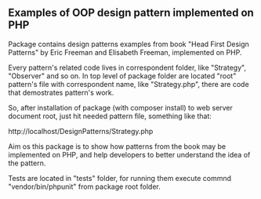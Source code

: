 ## Examples of OOP design pattern implemented on PHP

Package contains design patterns examples from book "Head First Design Patterns" by Eric Freeman and Elisabeth Freeman, implemented on PHP.

Every pattern's related code lives in correspondent folder, like "Strategy", "Observer" and so on. 
In top level of package folder are located "root" pattern's file with correspondent name, like "Strategy.php", there are code that demostrates pattern's work.

So, after installation of package (with composer install) to web server document root, just hit needed pattern file,
something like that:

http://localhost/DesignPatterns/Strategy.php

Aim os this package is to show how patterns from the book may be implemented on PHP, and help developers to better understand the idea of the pattern.

Tests are located in "tests" folder, for running them execute commnd "vendor/bin/phpunit" from package root folder.
